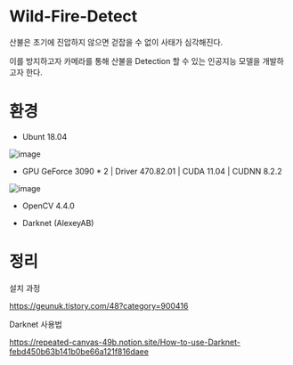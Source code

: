 
# Wild-Fire-Detect

산불은 초기에 진압하지 않으면 걷잡을 수 없이 사태가 심각해진다.

이를 방지하고자 카메라를 통해 산불을 Detection 할 수 있는 인공지능 모델을 개발하고자 한다.


# 환경

- Ubunt 18.04

![image](https://user-images.githubusercontent.com/74355042/156922809-cca6c82b-1d62-41e9-98f6-0c484b307516.png)

- GPU GeForce 3090 * 2 | Driver 470.82.01 | CUDA 11.04 | CUDNN 8.2.2

![image](https://user-images.githubusercontent.com/74355042/156922839-ca1b7b6b-9341-4d46-924d-87c88570e13b.png)

- OpenCV 4.4.0

- Darknet (AlexeyAB)


# 정리

설치 과정

https://geunuk.tistory.com/48?category=900416

Darknet 사용법

https://repeated-canvas-49b.notion.site/How-to-use-Darknet-febd450b63b141b0be66a121f816daee


